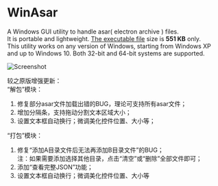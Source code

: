 # WinAsar
 
A Windows GUI utility to handle asar( electron archive ) files.  
It is portable and lightweight. [The executable file](./../../raw/master/dist/WinAsar.7z) size is **551 KB** only.  
This utility works on any version of Windows, starting from Windows XP and up to Windows 10. Both 32-bit and 64-bit systems are supported.

![Screenshot](http://ide.update.aardio.com/log/asar.jpg)


较之原版增强更新：  
“解包”模块：  
1. 修复部分asar文件加载出错的BUG，理论可支持所有asar文件；  
2. 增加分隔条，支持拖动分割文本区域大小；  
3. 设置文本框自动换行；微调美化控件位置、大小等；  

“打包”模块：  
1. 修复“添加A目录文件后无法再添加B目录文件”的BUG；  
注：如果需要添加选择其他目录，点击“清空”或“删除”全部文件即可；  
2. 添加“查看完整JSON”功能；  
3. 设置文本框自动换行；微调美化控件位置、大小等  
